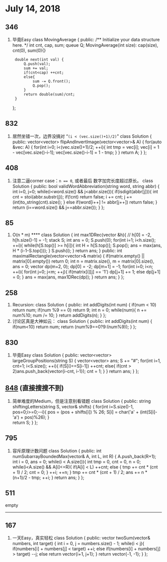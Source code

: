 # July 14, 2018 

## **346**
1. 毕竟Easy
    class MovingAverage {
    public:
        /** Initialize your data structure here. */
        int cnt, cap, sum;
        queue<int> Q;
        MovingAverage(int size): cap(size), cnt(0), sum(0){}
        
        double next(int val) {
            Q.push(val);
            sum += val;
            if(cnt<cap) ++cnt;
            else{
                sum -= Q.front();
                Q.pop();
            }
            return double(sum)/cnt;
        }
    };
## **832**
1. 居然坐错一次，边界没搞对 “`(i < (vec.size()+1)/2)`"
    class Solution {
    public:
        vector<vector<int>> flipAndInvertImage(vector<vector<int>>& A) {
            for(auto &vec: A) {
                for(int i=0; i<(vec.size()+1)/2; ++i){
                    int tmp = vec[i];
                    vec[i] = 1 - vec[vec.size()-i-1];
                    vec[vec.size()-i-1] = 1 - tmp;
                }
            }
            return A;
        }
    };
## **408**
1. 注意二逼corner case：`n == 0`, 或者最后 数字加完长度超过原长。
    class Solution {
    public:
        bool validWordAbbreviation(string word, string abbr) {
            int i=0, j=0;
            while(i<word.size() && j<abbr.size()){
                if(isdigit(abbr[j])){
                    int cnt = stoi(abbr.substr(j));
                    if(!cnt) return false;
                    i += cnt;
                    j += (int)to_string(cnt).size();
                }
                else if(word[i++] != abbr[j++]) return false;
            }
            return (i==word.size() && j==abbr.size());
        }
    };
## **85**
1. O(n * m)
****    class Solution {
        int max1DRec(vector<int> &h){
            // h[0] = -2, h[h.size()-1] = -1;
            stack<int> S;
            int ans = 0;
            S.push(0);
            for(int i=1; i<h.size(); ++i){
                while(h[S.top()] >= h[i]){
                    int H = h[S.top()];
                    S.pop();
                    ans = max(ans, H * (i-1-S.top()));
                }
                S.push(i);
            }
            return ans;
        }
    public:
        int maximalRectangle(vector<vector<char>>& matrix) {
            if(matrix.empty() || matrix[0].empty()) return 0;
            int n = matrix.size(), m = matrix[0].size(), ans = 0;
            vector<int> dp(m+2, 0);
            dp[0] = -2;
            dp[m+1] = -1;
            for(int i=0; i<n; ++i){
                for(int j=0; j<m; ++j){
                    if(matrix[i][j] == '1') dp[j+1] += 1;
                    else dp[j+1] = 0;
                }
                ans = max(ans, max1DRec(dp));
            }
            return ans;
        }
    };
## **258**
1. Recursion:
    class Solution {
    public:
        int addDigits(int num) {
            if(num < 10) return num;
            if(num %9 == 0) return 9;
            int n = 0;
            while(num){
                n += num%10;
                num /= 10;
            }
            return addDigits(n);
        }
    };
2. 讨论区真是大神如云：
    class Solution {
    public:
        int addDigits(int num) {
            if(num<10) return num;
            return (num%9==0?9:(num%9));
        }
    };


## **830**
1. 毕竟Easy
    class Solution {
    public:
        vector<vector<int>> largeGroupPositions(string S) {
            vector<vector<int>> ans;
            S += "#";
            for(int i=1, cnt=1; i<S.size(); ++i){
                if(S[i]==S[i-1]) ++cnt;
                else{
                    if(cnt > 2)ans.push_back(vector<int>{i-cnt, i-1});
                    cnt = 1;
                }
            }
            return ans;
        }
    };
## [**848**](https://leetcode.com/problems/shifting-letters/description/) **(直接搜搜不到)**
1. 简单难度的Medium，但是注意别看错题
    class Solution {
    public:
        string shiftingLetters(string S, vector<int>& shifts) {
            for(int i=S.size()-1, pos=0;i>=0;--i){
                pos = (pos + shifts[i]) % 26;
                S[i] = char('a' + (int(S[i]-'a') + pos)%26);
            }  
            return S;
        }
    };
## **795**
1. 容斥原理计数问题
    class Solution {
    public:
        int numSubarrayBoundedMax(vector<int>& A, int L, int R) {
            A.push_back(R+1);
            int i = 0, ans = 0;
            while(i < A.size()){
                int tmp = 0, cnt = 0, n = 0;
                while(i<A.size() && A[i]<=R){
                    if(A[i] < L) ++cnt;
                    else {
                        tmp += cnt * (cnt + 1) / 2;
                        cnt = 0;
                    }
                    ++i;
                    ++n;
                }
                tmp += cnt * (cnt + 1) / 2;
                ans += n * (n+1)/2 - tmp;
                ++i;
            }
            return ans;
        }
    };
## **511**

empty
****
## **167**
1. 一天Easy，真实轻松
    class Solution {
    public:
        vector<int> twoSum(vector<int>& numbers, int target) {
            int i = 0, j = numbers.size() - 1;
            while(i < j){
                if(numbers[i] + numbers[j] < target) ++i;
                else if(numbers[i] + numbers[j] > target) --j;
                else return vector<int>{i+1, j+1};
            }
            return vector<int>{-1, -1};
        }
    };

